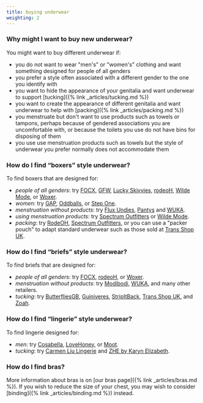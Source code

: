 ```yaml
---
title: buying underwear
weighting: 2
---
```


### Why might I want to buy new underwear?

You might want to buy different underwear if:

- you do not want to wear "men's" or "women's" clothing and want something designed for people of all genders
- you prefer a style often associated with a different gender to the one you identify with
- you want to hide the appearance of your genitalia and want underwear to support [tucking]({% link _articles/tucking.md %})
- you want to create the appearance of different genitalia and want underwear to help with [packing]({% link _articles/packing.md %})
- you menstruate but don't want to use products such as towels or tampons, perhaps because of gendered associations you are uncomfortable with, or because the toilets you use do not have bins for disposing of them
- you use use menstruation products such as towels but the style of underwear you prefer normally does not accommodate them

### How do I find “boxers” style underwear?

To find boxers that are designed for:

- *people of all genders*: try [FOCX](https://focx.co.uk/), [GFW](https://www.genderfreeworld.com/collections/underwear), [Lucky Skivvies](https://www.luckyskivvies.com/), [rodeoH](https://rodeoh.com/collections/underwear), [Wilde Mode](https://wildemode.com/collections/mens-womens-boxer-shorts), or [Woxer](https://woxer.com/).
- *women*: try [GAP](https://www.gap.co.uk/), [Oddballs](https://www.myoddballs.com/collections/ladies-boxer-shorts), or [Step One](https://uk.stepone.life/products/womens-boxer-tap-shoe).
- *menstruation without products*: try [Flux Undies](https://www.fluxundies.com/collections/period-pants/products/the-boxer-short), [Pantys](https://pantys.com/en-gb/collections/absorbent-underwear/products/boxer) and [WUKA](https://wuka.co.uk/collections/boxer-shorts).
- *using menstruation products*: try [Spectrum Outfitters](https://spectrumoutfitters.co.uk/pages/3-in-1-spectrum-boxer) or [Wilde Mode](https://wildemode.com/collections/mens-womens-boxer-shorts).
- *packing*: try [RodeOH](https://rodeoh.com/collections/packer-underwear), [Spectrum Outfitters](https://spectrumoutfitters.co.uk/pages/3-in-1-spectrum-boxer), or you can use a "packer pouch" to adapt standard underwear such as those sold at [Trans Shop UK](https://uktransshop.co.uk/).

### How do I find “briefs” style underwear?

To find briefs that are designed for:

- *people of all genders*: try [FOCX](https://focx.co.uk/), [rodeoH](https://rodeoh.com/collections/underwear), or [Woxer](https://woxer.com/).
- *menstruation without products*: try [Modibodi](https://www.modibodi.co.uk/), [WUKA](https://wuka.co.uk/), and many other retailers.
- *tucking*: try [ButterfliesGB](https://beautifullyhandmade.co.uk/store/butterfliesgb/), [Guiniveres](https://guiniveres.co.uk), [StripItBack](https://www.etsy.com/uk/shop/Stripitback), [Trans Shop UK](https://uktransshop.co.uk/collections/gaffs), and [Zoah](https://zoah.shop/).

### How do I find “lingerie” style underwear?

To find lingerie designed for:

- *men*: try [Cosabella](https://eu.cosabella.com/collections/mens), [LoveHoney](https://www.lovehoney.co.uk/lingerie/mens-underwear), or [Moot](https://mootlingerie.com). 
- *tucking*: try [Carmen Liu Lingerie](https://www.carmenliulingerie.co.uk) and [ZHE by Karyn Elizabeth](https://zhebykarynelizabeth.com).

### How do I find bras?

More information about bras is on [our bras page]({% link _articles/bras.md %}). If you wish to reduce the size of your chest, you may wish to consider [binding]({% link _articles/binding.md %}) instead.
